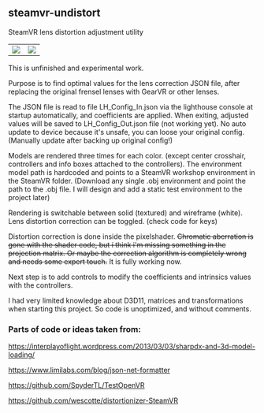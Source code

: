 ## steamvr-undistort

SteamVR lens distortion adjustment utility
<table border="0"><tr><td>
<img src="https://github.com/sencercoltu/steamvr-undistort/blob/master/images/2018-09-20-AM_03_09_06.png?raw=true"/>
  </td><td>
<img src="https://github.com/sencercoltu/steamvr-undistort/blob/master/images/2018-09-20-AM_03_09_55.png?raw=true"/>
  </td></tr></table>

This is unfinished and experimental work.

Purpose is to find optimal values for the lens correction JSON file, after replacing the original frensel lenses with GearVR or other lenses.

The JSON file is read to file LH_Config_In.json via the lighthouse console at startup automatically, and coefficients are applied.
When exiting, adjusted values will be saved to LH_Config_Out.json file (not working yet). No auto update to device because it's unsafe, you can loose your original config. (Manually update after backing up original config!) 

Models are rendered three times for each color. (except center crosshair, controllers and info boxes attached to the controllers).
The environment model path is hardcoded and points to a SteamVR workshop environment in the SteamVR folder. (Download any single .obj environment and point the path to the .obj file. I will design and add a static test environment to the project later)

Rendering is switchable between solid (textured) and wireframe (white). Lens distortion correction can be toggled. (check code for keys)

Distortion correction is done inside the pixelshader. ~~Chromatic aberration is gone with the shader code, but i think i'm missing something in the projection matrix. Or maybe the correction algorithm is completely wrong and needs some expert touch.~~ It is fully working now.

Next step is to add controls to modify the coefficients and intrinsics values with the controllers.


I had very limited knowledge about D3D11, matrices and transformations when starting this project. So code is unoptimized, and without comments.  


### Parts of code or ideas taken from:

https://interplayoflight.wordpress.com/2013/03/03/sharpdx-and-3d-model-loading/

https://www.limilabs.com/blog/json-net-formatter

https://github.com/SpyderTL/TestOpenVR

https://github.com/wescotte/distortionizer-SteamVR
